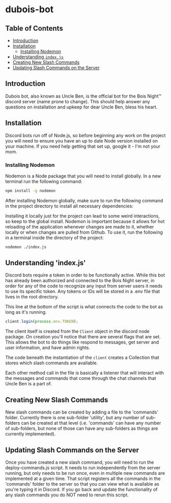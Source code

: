 # dubois-bot
 
## Table of Contents
- [Introduction](#introduction)
- [Installation](#installation)
  - [Installing Nodemon](#installing-nodemon)
- [Understanding `index.js`](#understanding-indexjs)
- [Creating New Slash Commands](#creating-new-slash-commands)
- [Updating Slash Commands on the Server](#updating-slash-commands-on-the-server)

## Introduction
Dubois bot, also known as Uncle Ben, is the official bot for the Bois Night™ discord server (name prone to change).
This should help answer any questions on installation and upkeep for dear Uncle Ben, bless his heart.

## Installation
Discord bots run off of Node.js, so before beginning any work on the project you will need to ensure you have an up to date Node version installed on your machine. If you need help getting that set up, google it - I'm not your mom.
### Installing Nodemon
Nodemon is a Node package that you will need to install globally. In a new terminal run the following command:
```bash
npm install -g nodemon
```

After installing Nodemon globally, make sure to run the following command in the project directory to install all necessary dependencies:

Installing it locally just for the project can lead to some weird interactions, so keep to the global install. Nodemon is
important because it allows for hot reloading of the application whenever changes are made to it, whether locally or when changes
are pulled from Github. To use it, run the following in a terminal inside the directory of the project:
```bash
nodemon ./index.js
```

## Understanding 'index.js'
Discord bots require a token in order to be functionally active. While this bot has already been 
authorized and connected to the Bois Night server, in order for any of the code to recognize any input 
from server users it needs to use its specific token. Any tokens or IDs will be stored in a .env file 
that lives in the root directory.

This line at the bottom of the script is what connects the code to the bot as long as it's running.
```javascript
client.login(process.env.TOKEN);
```

The client itself is created from the ```Client``` object in the discord node package. On creation 
you'll notice that there are several flags that are set. This allows the bot to do things like respond 
to messages, get server and user information, and have admin rights.

The code beneath the instantiation of the ```client``` creates a Collection that stores which slash 
commands are available.

Each other method call in the file is basically a listener that will interact with the messages and 
commands that come through the chat channels that Uncle Ben is a part of.

## Creating New Slash Commands
New slash commands can be created by adding a file to the 'commands' folder. Currently there is one 
sub-folder 'utility', but any number of sub-folders can be created at that level (i.e. 'commands' can 
have any number of sub-folders, but none of those can have any sub-folders as things are currently 
implemented).

## Updating Slash Commands on the Server
Once you have created a new slash command, you will need to run the deploy-commands.js script. It 
needs to run independently from the server running, but only needs to be run once, even in multiple 
new commands are implemented at a given time. That script registers all the commands in the 'commands'
 folder to the server so that you can view what is available as you're typing it in Discord. If you go 
 back and update the functionality of any slash commands you do NOT need to rerun this script.
 
